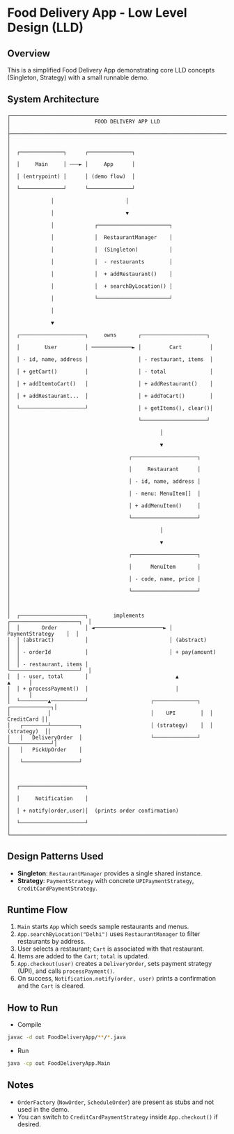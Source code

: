 # Food Delivery App - Low Level Design (LLD)

## Overview
This is a simplified Food Delivery App demonstrating core LLD concepts (Singleton, Strategy) with a small runnable demo.

## System Architecture

```
┌─────────────────────────────────────────────────────────────────────────────┐
│                           FOOD DELIVERY APP LLD                             │
├─────────────────────────────────────────────────────────────────────────────┤
│                                                                             │
│  ┌──────────────┐      ┌──────────────┐                                     │
│  │     Main     │ ───► │     App      │                                     │
│  │ (entrypoint) │      │ (demo flow)  │                                     │
│  └──────────────┘      └──────────────┘                                     │
│             │                       │                                      │
│             │                       ▼                                      │
│             │             ┌───────────────────────┐                         │
│             │             │  RestaurantManager    │                         │
│             │             │  (Singleton)          │                         │
│             │             │  - restaurants        │                         │
│             │             │  + addRestaurant()    │                         │
│             │             │  + searchByLocation() │                         │
│             │             └───────────────────────┘                         │
│             │                                                              │
│             ▼                                                              │
│  ┌─────────────────────┐     owns       ┌─────────────────────┐            │
│  │        User         │ ─────────────► │         Cart         │            │
│  │ - id, name, address │                │ - restaurant, items  │            │
│  │ + getCart()         │                │ - total              │            │
│  │ + addItemtoCart()   │                │ + addRestaurant()    │            │
│  │ + addRestaurant...  │                │ + addToCart()        │            │
│  └─────────────────────┘                │ + getItems(), clear()│            │
│                                         └─────────────────────┘            │
│                                                │                           │
│                                                ▼                           │
│                                      ┌─────────────────────┐               │
│                                      │     Restaurant      │               │
│                                      │ - id, name, address │               │
│                                      │ - menu: MenuItem[]  │               │
│                                      │ + addMenuItem()     │               │
│                                      └─────────────────────┘               │
│                                                │                           │
│                                                ▼                           │
│                                      ┌─────────────────────┐               │
│                                      │      MenuItem       │               │
│                                      │ - code, name, price │               │
│                                      └─────────────────────┘               │
│                                                                             │
│  ┌─────────────────────┐        implements        ┌──────────────────────┐  │
│  │       Order         │ ◄──────────────────────► │   PaymentStrategy    │  │
│  │ (abstract)          │                          │ (abstract)           │  │
│  │ - orderId           │                          │ + pay(amount)        │  │
│  │ - restaurant, items │                          └──────────────────────┘  │
│  │ - user, total       │                            ▲                ▲      │
│  │ + processPayment()  │                            │                │      │
│  └─────────▲───────────┘                    ┌──────────────┐  ┌─────────────┐│
│            │                                │    UPI        │  │  CreditCard ││
│   ┌────────┴─────────┐                      │ (strategy)    │  │ (strategy)  ││
│   │   DeliveryOrder  │                      └──────────────┘  └─────────────┘│
│   │   PickUpOrder    │                                                       │
│   └──────────────────┘                                                       │
│                                                                             │
│  ┌─────────────────────┐                                                    │
│  │     Notification    │                                                    │
│  │ + notify(order,user)│  (prints order confirmation)                       │
│  └─────────────────────┘                                                    │
└─────────────────────────────────────────────────────────────────────────────┘
```

## Design Patterns Used
- **Singleton**: `RestaurantManager` provides a single shared instance.
- **Strategy**: `PaymentStrategy` with concrete `UPIPaymentStrategy`, `CreditCardPaymentStrategy`.

## Runtime Flow
1. `Main` starts `App` which seeds sample restaurants and menus.
2. `App.searchByLocation("Delhi")` uses `RestaurantManager` to filter restaurants by address.
3. User selects a restaurant; `Cart` is associated with that restaurant.
4. Items are added to the `Cart`; `total` is updated.
5. `App.checkout(user)` creates a `DeliveryOrder`, sets payment strategy (UPI), and calls `processPayment()`.
6. On success, `Notification.notify(order, user)` prints a confirmation and the `Cart` is cleared.

## How to Run
- Compile
```bash
javac -d out FoodDeliveryApp/**/*.java
```
- Run
```bash
java -cp out FoodDeliveryApp.Main
```

## Notes
- `OrderFactory` (`NowOrder`, `ScheduleOrder`) are present as stubs and not used in the demo.
- You can switch to `CreditCardPaymentStrategy` inside `App.checkout()` if desired. 